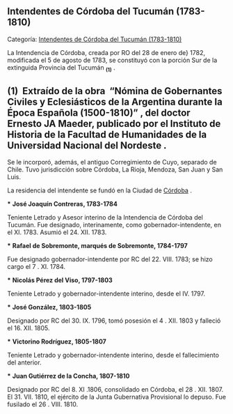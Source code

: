 ## Intendentes de Córdoba del Tucumán (1783-1810)

Categoría: [Intendentes de Córdoba del Tucumán (1783-1810)](http://descubrircorrientes.com.ar/2012/index.php/1061-cronologias/cronologias-del-periodo-colonial/intendentes-coloniales/intendentes-de-cordoba-del-tucuman-1783-1810)

La Intendencia de Córdoba, creada por RO del 28 de enero de} 1782, modificada el 5 de agosto de 1783, se constituyó con la porción Sur de la extinguida Provincia del Tucumán <sub><strong><span><span>(1)</span></span></strong></sub> .

## **(1)**  Extraído de la obra  “Nómina de Gobernantes Civiles y Eclesiásticos de la Argentina durante la Época Española (1500-1810)” , del doctor Ernesto JA Maeder, publicado por el Instituto de Historia de la Facultad de Humanidades de la Universidad Nacional del Nordeste .

Se le incorporó, además, el antiguo Corregimiento de Cuyo, separado de Chile. Tuvo jurisdicción sobre Córdoba, La Rioja, Mendoza, San Juan y San Luis.

La residencia del intendente se fundó en la Ciudad de [Córdoba](http://descubrircorrientes.com.ar/2012/index.php/1061-cronologias/cronologias-del-periodo-colonial/intendentes-coloniales/index.php?option=com_content&view=category&id=2192&Itemid=520) .

**\*** **José Joaquín Contreras, 1783-1784**

Teniente Letrado y Asesor interino de la Intendencia de Córdoba del Tucumán. Fue designado, interinamente, como gobernador-intendente, en el XI. 1783\. Asumió el 24. XII. 1783.

**\*** **Rafael de Sobremonte, marqués de Sobremonte, 1784-1797**

Fue designado gobernador-intendente por RC del 22. VIII. 1783; se hizo cargo el 7 . XI. 1784.

**\*** **Nicolás Pérez del Viso, 1797-1803**

Teniente Letrado y gobernador-intendente interino, desde el IV. 1797.

**\*** **José González, 1803-1805**

Designado por RC del 30. IX. 1796, tomó posesión el 4 . XII. 1803 y falleció el 16. XII. 1805.

**\*** **Victorino Rodríguez, 1805-1807**

Teniente Letrado y gobernador-intendente interino, desde el fallecimiento del anterior.

**\*** **Juan Gutiérrez de la Concha, 1807-1810**

Designado por RC del 8. XI .1806, consolidado en Córdoba, el 28 . XII. 1807\. El 31. VII. 1810, el ejército de la Junta Gubernativa Provisional lo depuso. Fue fusilado el 26 . VIII. 1810.